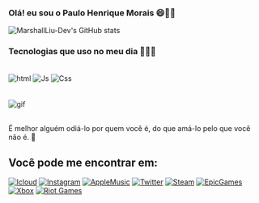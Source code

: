 

### Olá! eu sou o Paulo Henrique Morais 😄👋✨




![MarshallLiu-Dev's GitHub stats](https://github-readme-stats.vercel.app/api?username=MarshallLiu-Dev&show_icons=true&theme=radical)


### Tecnologias que uso no meu dia 🧑🏻‍💻

<div style="display: inline_block";><br>
<img align="center" alt="html" src="https://img.shields.io/badge/HTML5-E34F26?style=for-the-badge&logo=html5&logoColor=white">
<img align="center" alt="Js" src="https://img.shields.io/badge/JavaScript-F7DF1E?style=for-the-badge&logo=javascript&logoColor=black">
<img align="center" alt="Css" src="https://img.shields.io/badge/CSS3-1572B6?style=for-the-badge&logo=css3&logoColor=white">
</div>
<br>
<div style="display: inline_block";><br>
<img align="center" alt="gif" src="https://cdn.discordapp.com/attachments/856644052039368716/1066000119167729744/gif_GitHub.gif ">
</div>
<br>

É melhor alguém odiá-lo por quem você é, do que amá-lo pelo que você não é. 🙂

## Você pode me encontrar em:

[![Icloud](https://img.shields.io/badge/Gmail-D14836?style=for-the-badge&logo=gmail&logoColor=white)](https://criarmeulink.com.br/u/1674222979)
[![Instagram](https://img.shields.io/badge/Instagram-E4405F?style=for-the-badge&logo=instagram&logoColor=white)](https://instagram.com/marshall.liu_?igshid=MDM4ZDc5MmU=)
[![AppleMusic](	https://img.shields.io/badge/apple%20music-F34E68?style=for-the-badge&logo=apple%20music&logoColor=white)](https://music.apple.com/profile/MarshallLiu_)
[![Twitter](https://img.shields.io/badge/Twitter-1DA1F2?style=for-the-badge&logo=twitter&logoColor=white)](https://www.google.com/url?sa=t&rct=j&q=&esrc=s&source=web&cd=&cad=rja&uact=8&ved=2ahUKEwiq6Pqtk9b8AhVPK7kGHQw3B7MQFnoECAYQAQ&url=https%3A%2F%2Fmobile.twitter.com%2FLiiuMarshall%2Fstatus%2F1491946250723287067&usg=AOvVaw3jjrS-EtoRZPGMEMOVV83O)
[![Steam](https://img.shields.io/badge/Steam-000000?style=for-the-badge&logo=steam&logoColor=white)](https://s.team/p/gkgp-ddhd/brgtmdfk)
[![EpicGames](https://img.shields.io/badge/Epic%20Games-313131?style=for-the-badge&logo=Epic%20Games&logoColor=white)](Marshall.Liu_)
[![Xbox](https://img.shields.io/badge/Xbox-107C10?style=for-the-badge&logo=xbox&logoColor=white)](https://account.xbox.com/pt-br/Profile?rtc=1)
[![Riot Games](https://img.shields.io/badge/Riot_Games-D32936?style=for-the-badge&logo=riot-games&logoColor=white)](MarshallLiu2381#Mash)




